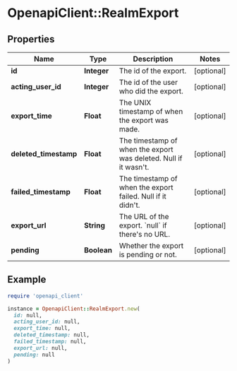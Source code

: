 # OpenapiClient::RealmExport

## Properties

| Name | Type | Description | Notes |
| ---- | ---- | ----------- | ----- |
| **id** | **Integer** | The id of the export.  | [optional] |
| **acting_user_id** | **Integer** | The id of the user who did the export.  | [optional] |
| **export_time** | **Float** | The UNIX timestamp of when the export was made.  | [optional] |
| **deleted_timestamp** | **Float** | The timestamp of when the export was deleted. Null if it wasn&#39;t.  | [optional] |
| **failed_timestamp** | **Float** | The timestamp of when the export failed. Null if it didn&#39;t.  | [optional] |
| **export_url** | **String** | The URL of the export. &#x60;null&#x60; if there&#39;s no URL.  | [optional] |
| **pending** | **Boolean** | Whether the export is pending or not.  | [optional] |

## Example

```ruby
require 'openapi_client'

instance = OpenapiClient::RealmExport.new(
  id: null,
  acting_user_id: null,
  export_time: null,
  deleted_timestamp: null,
  failed_timestamp: null,
  export_url: null,
  pending: null
)
```

